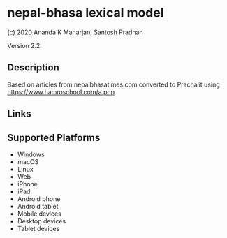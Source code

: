 nepal-bhasa lexical model
===================

(c) 2020 Ananda K Maharjan, Santosh Pradhan

Version 2.2

Description
-----------

Based on articles from nepalbhasatimes.com converted to Prachalit using https://www.hamroschool.com/a.php

Links
-----

Supported Platforms
-------------------
 * Windows
 * macOS
 * Linux
 * Web
 * iPhone
 * iPad
 * Android phone
 * Android tablet
 * Mobile devices
 * Desktop devices
 * Tablet devices

